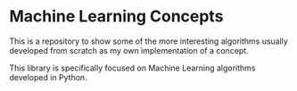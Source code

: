 # Machine Learning Concepts

This is a repository to show some of the more interesting algorithms usually developed from scratch as my own implementation of a concept.  

This library is specifically focused on Machine Learning algorithms developed in Python.
